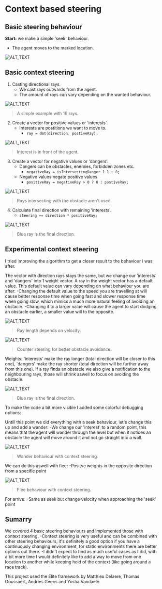 # Context based steering

## Basic steering behaviour
**Start:** we make a simple 'seek' behaviour.
- The agent moves to the marked location.

![ALT_TEXT](/Media/Seek.gif?raw=true "SeekBehaviour")

## Basic context steering
1. Casting directional rays.
    - We cast rays outwards from the agent.
    - The amount of rays can vary depending on the wanted behaviour.

![ALT_TEXT](/Media/DirectionalRays.png?raw=true "Context_DirectionalRays")
> A simple example with 16 rays.

2. Create a vector for positive values or 'interests'.
    - Interests are postitions we want to move to.
      - ```ray = dot(direction, postiveRay);```

![ALT_TEXT](/Media/PositiveRays.png?raw=true "Context_PositiveRays")
> Interest is in front of the agent.

3. Create a vector for negative values or 'dangers'.
    - Dangers can be obstacles, enemies, forbidden zones etc.
      - ```negativeRay = isIntersectingDanger ? 1 : 0;```
    - Negative values negate positive values.
      - ```positiveRay = negativeRay > 0 ? 0 : postiveRay;```

![ALT_TEXT](/Media/NegativeRays.png?raw=true "Context_NegativeRays")
> Rays intersecting with the obstacle aren't used.

4. Calculate final direction with remaining 'interests'.
    - ```steering += direction * positiveRay;```

![ALT_TEXT](/Media/FinalDirection.gif?raw=true "Context_FinalSteering")
> Blue ray is the final direction.

## Experimental context steering
I tried improving the algorithm to get a closer result to the behaviour I was after.

The vector with direction rays stays the same, but we change our 'interests' and 'dangers' into 1 weight vector.
A ray in the weight vector has a default value. This default value can vary depending on what behaviour you are after:
-Changing the default value to the speed you are travelling at will cause better response time when going fast and slower response time when going slow, which mimics a much more natural feeling of avoiding an obstacle.
-Changing it to a larger value will cause the agent to start dodging an obstacle earlier, a smaller value will to the opposite.

![ALT_TEXT](/Media/DefaultRayLength.gif?raw=true "Context_StartRayLength")
> Ray length depends on velocity.

![ALT_TEXT](/Media/CounterSteering.gif?raw=true "Context_CounterSteering")
> Counter steering for better obstacle avoidance.

Weights: 'interests' make the ray longer (total direction will be closer to this one), 'dangers' make the ray shorter (total direction will be further away from this one).
If a ray finds an obstacle we also give a notification to the neighbouring rays, those will shrink aswell to focus on avoiding the obstacle.

![ALT_TEXT](/Media/WeightSteering.gif?raw=true "Context_WeightSteering")
> Blue ray is the final direction.

To make the code a bit more visible I added some colorful debugging options:

Untill this point we did everything with a seek behaviour, let's change this up and add a wander:
-We change our 'interest' to a random point, this means that the agent will wander through the level but when it notices an obstacle the agent will move around it and not go straight into a wall.

![ALT_TEXT](/Media/Wander.gif?raw=true "Context_Wander")
> Wander behaviour with context steering.

We can do this aswell with flee:
-Positve weights in the opposite direction from a specific point

![ALT_TEXT](/Media/Flee.gif?raw=true "Context_Flee")
> Flee behaviour with context steering.

For arrive:
-Same as seek but change velocity when approaching the 'seek' point

## Sumarry
We covered 4 basic steering behaviours and implemented those with context steering.
-Context steering is very useful and can be combined with other steering behaviours, it's definitely a good option if you have a continuously changing environment, for static environments there are better options out there.
-I didn't expect to find as much useful cases as I did, with a bit more time I would definitely like to add a way to move from one location to another while keeping hold of the context (like going around a race track).


This project used the Elite framework by Matthieu Delaere, Thomas Goussaert, Andries Geens and Yosha Vandaele.
